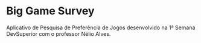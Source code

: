 # Big Game Survey

Aplicativo de Pesquisa de Preferência de Jogos desenvolvido na 1ª Semana DevSuperior com o professor Nélio Alves.
